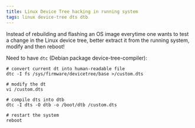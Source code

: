 ```yaml
---
title: Linux Device Tree hacking in running system
tags: linux device-tree dts dtb
---
```


Instead of rebuilding and flashing an OS image everytime one wants to test a change in the Linux device tree, better extract it from the running system, modify and then reboot!

Need to have `dtc` (Debian package device-tree-compiler):
```
# convert current dt into human-readable file
dtc -I fs /sys/firmware/devicetree/base >/custom.dts

# modify the dt
vi /custom.dts

# compile dts into dtb
dtc -I dts -O dtb -o /boot/dtb /custom.dts

# restart the system
reboot
```
